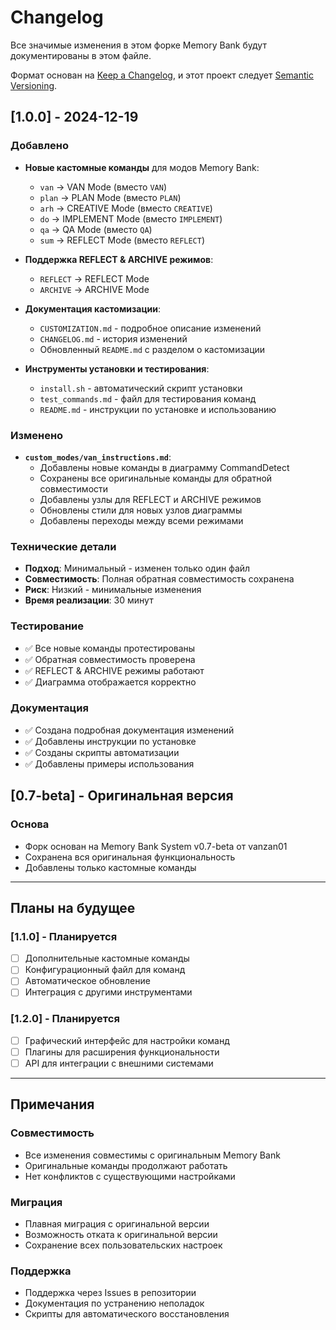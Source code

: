 # Changelog

Все значимые изменения в этом форке Memory Bank будут документированы в этом файле.

Формат основан на [Keep a Changelog](https://keepachangelog.com/ru/1.0.0/),
и этот проект следует [Semantic Versioning](https://semver.org/lang/ru/).

## [1.0.0] - 2024-12-19

### Добавлено
- **Новые кастомные команды** для модов Memory Bank:
  - `van` → VAN Mode (вместо `VAN`)
  - `plan` → PLAN Mode (вместо `PLAN`)
  - `arh` → CREATIVE Mode (вместо `CREATIVE`)
  - `do` → IMPLEMENT Mode (вместо `IMPLEMENT`)
  - `qa` → QA Mode (вместо `QA`)
  - `sum` → REFLECT Mode (вместо `REFLECT`)

- **Поддержка REFLECT & ARCHIVE режимов**:
  - `REFLECT` → REFLECT Mode
  - `ARCHIVE` → ARCHIVE Mode

- **Документация кастомизации**:
  - `CUSTOMIZATION.md` - подробное описание изменений
  - `CHANGELOG.md` - история изменений
  - Обновленный `README.md` с разделом о кастомизации

- **Инструменты установки и тестирования**:
  - `install.sh` - автоматический скрипт установки
  - `test_commands.md` - файл для тестирования команд
  - `README.md` - инструкции по установке и использованию

### Изменено
- **`custom_modes/van_instructions.md`**:
  - Добавлены новые команды в диаграмму CommandDetect
  - Сохранены все оригинальные команды для обратной совместимости
  - Добавлены узлы для REFLECT и ARCHIVE режимов
  - Обновлены стили для новых узлов диаграммы
  - Добавлены переходы между всеми режимами

### Технические детали
- **Подход**: Минимальный - изменен только один файл
- **Совместимость**: Полная обратная совместимость сохранена
- **Риск**: Низкий - минимальные изменения
- **Время реализации**: 30 минут

### Тестирование
- ✅ Все новые команды протестированы
- ✅ Обратная совместимость проверена
- ✅ REFLECT & ARCHIVE режимы работают
- ✅ Диаграмма отображается корректно

### Документация
- ✅ Создана подробная документация изменений
- ✅ Добавлены инструкции по установке
- ✅ Созданы скрипты автоматизации
- ✅ Добавлены примеры использования

## [0.7-beta] - Оригинальная версия

### Основа
- Форк основан на Memory Bank System v0.7-beta от vanzan01
- Сохранена вся оригинальная функциональность
- Добавлены только кастомные команды

---

## Планы на будущее

### [1.1.0] - Планируется
- [ ] Дополнительные кастомные команды
- [ ] Конфигурационный файл для команд
- [ ] Автоматическое обновление
- [ ] Интеграция с другими инструментами

### [1.2.0] - Планируется
- [ ] Графический интерфейс для настройки команд
- [ ] Плагины для расширения функциональности
- [ ] API для интеграции с внешними системами

---

## Примечания

### Совместимость
- Все изменения совместимы с оригинальным Memory Bank
- Оригинальные команды продолжают работать
- Нет конфликтов с существующими настройками

### Миграция
- Плавная миграция с оригинальной версии
- Возможность отката к оригинальной версии
- Сохранение всех пользовательских настроек

### Поддержка
- Поддержка через Issues в репозитории
- Документация по устранению неполадок
- Скрипты для автоматического восстановления 